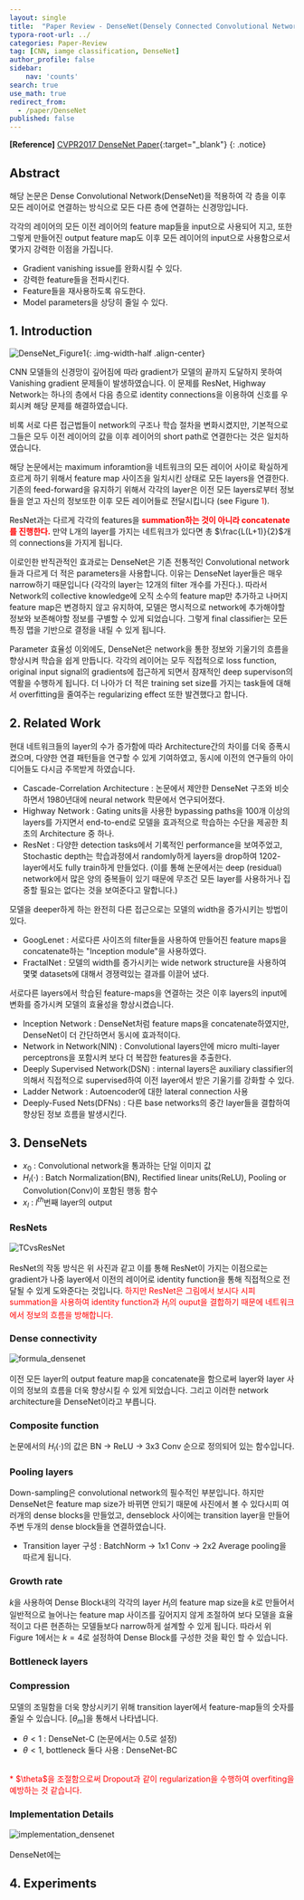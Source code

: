 ```yaml
---
layout: single
title:  "Paper Review - DenseNet(Densely Connected Convolutional Networks)"
typora-root-url: ../
categories: Paper-Review
tag: [CNN, iamge classification, DenseNet]
author_profile: false
sidebar:
    nav: 'counts'
search: true
use_math: true
redirect_from:
  - /paper/DenseNet
published: false
---
```


**[Reference]** [CVPR2017 DenseNet Paper](https://arxiv.org/pdf/1608.06993.pdf){:target="_blank"}
{: .notice}

## Abstract

해당 논문은 Dense Convolutional Network(DenseNet)을 적용하여 각 층을 이후 모든 레이어로 연결하는 방식으로 모든 다른 층에 연결하는 신경망입니다.

각각의 레이어의 모든 이전 레이어의 feature map들을 input으로 사용되어 지고, 또한 그렇게 만들어진 output feature map도 이후 모든 레이어의 input으로 사용함으로서 몇가지 강력한 이점을 가집니다.
 - Gradient vanishing issue를 완화시킬 수 있다.
 - 강력한 feature들을 전파시킨다.
 - Feature들을 재사용하도록 유도한다.
 - Model parameters을 상당히 줄일 수 있다.

## 1. Introduction

![DenseNet_Figure1](/images/2023-12-05-DenseNet/DenseNet_Figure1.png){: .img-width-half .align-center}

CNN 모델들의 신경망이 깊어짐에 따라 gradient가 모델의 끝까지 도달하지 못하여 Vanishing gradient 문제들이 발생하였습니다. 이 문제를 ResNet, Highway Network는 하나의 층에서 다음 층으로 identity connections을 이용하여 신호를 우회시켜 해당 문제를 해결하였습니다.

비록 서로 다른 접근법들이 network의 구조나 학습 절차을 변화시켰지만, 기본적으로 그들은 모두 이전 레이어의 값을 이후 레이어의 short path로 연결한다는 것은 일치하였습니다.

해당 논문에서는 maximum inforamtion을 네트워크의 모든 레이어 사이로 확실하게 흐르게 하기 위해서 feature map 사이즈을 일치시킨 상태로 모든 layers을 연결한다. 기존의 feed-forward을 유지하기 위해서 각각의 layer은 이전 모든 layers로부터 정보들을 얻고 자신의 정보또한 이후 모든 레이어들로 전달시킵니다 (see Figure <span style='color:red'>1</span>).

ResNet과는 다르게 각각의 features을 <span style='color:red'>**summation하는 것이 아니라 concatenate를 진행한다.**</span> 만약 L개의 layer를 가지는 네트워크가 있다면 총 $\frac{L(L+1)}{2}$개의 connections을 가지게 됩니다.

이로인한 반직관적인 효과로는 DenseNet은 기존 전통적인 Convolutional network들과 다르게 더 적은 parameters을 사용합니다. 이유는 DenseNet layer들은 매우 narrow하기 때문입니다 (각각의 layer는 12개의 filter 개수를 가진다.). 따라서 Network의 collective knowledge에 오직 소수의 feature map만 추가하고 나머지 feature map은 변경하지 않고 유지하여, 모델은 명시적으로 network에 추가해야할 정보와 보존해야할 정보를 구별할 수 있게 되었습니다. 그렇게 final classifier는 모든 특징 맵을 기반으로 결정을 내릴 수 있게 됩니다.

Parameter 효율성 이외에도, DenseNet은 network을 통한 정보와 기울기의 흐름을 향상시켜 학습을 쉽게 만듭니다. 각각의 레이어는 모두 직접적으로 loss function, original input signal의 gradients에 접근하게 되면서 잠재적인 deep supervison의 역활을 수행하게 됩니다. 더 나아가 더 적은 training set size를 가지는 task들에 대해서 overfitting을 줄여주는 regularizing effect 또한 발견했다고 합니다.

## 2. Related Work
현대 네트워크들의 layer의 수가 증가함에 따라 Architecture간의 차이를 더욱 증폭시켰으며, 다양한 연결 패턴들을 연구할 수 있게 기여하였고, 동시에 이전의 연구들의 아이디어들도 다시금 주목받게 하였습니다.
 - Cascade-Correlation Architecture : 논문에서 제안한 DenseNet 구조와 비슷하면서 1980년대에 neural network 학문에서 연구되어졌다.
 - Highway Network : Gating units을 사용한 bypassing paths을 100개 이상의 layers를 가지면서 end-to-end로 모델을 효과적으로 학습하는 수단을 제공한 최초의 Architecture 중 하나.
 - ResNet : 다양한 detection tasks에서 기록적인 performance을 보여주었고, Stochastic depth는 학습과정에서 randomly하게 layers을 drop하여 1202-layer에서도 fully train하게 만들었다. (이를 통해 논문에서는 deep (residual) network에서 많은 양의 중복들이 있기 때문에 무조건 모든 layer를 사용하거나 집중할 필요는 없다는 것을 보여준다고 말합니다.)

모델을 deeper하게 하는 완전히 다른 접근으로는 모델의 width을 증가시키는 방법이 있다.

 - GoogLenet : 서로다른 사이즈의 filter들을 사용하여 만들어진 feature maps을 concatenate하는 "Inception module"을 사용하였다.
 - FractalNet : 모델의 width를 증가시키는 wide network structure을 사용하여 몇몇 datasets에 대해서 경쟁력있는 결과를 이끌어 냈다.

서로다른 layers에서 학습된 feature-maps을 연결하는 것은 이후 layers의 input에 변화를 증가시켜 모델의 효율성을 향상시켰습니다.

 - Inception Network : DenseNet처럼 feature maps을 concatenate하였지만, DenseNet이 더 간단하면서 동시에 효과적이다.
 - Network in Network(NIN) : Convolutional layers안에 micro multi-layer perceptrons을 포함시켜 보다 더 복잡한 features을 추출한다.
 - Deeply Supervised Network(DSN) : internal layers은 auxiliary classifier의 의해서 직접적으로 supervised하여 이전 layer에서 받은 기울기를 강화할 수 있다.
 - Ladder Network : Autoencoder에 대한 lateral connection 사용
 - Deeply-Fused Nets(DFNs) : 다른 base networks의 중간 layer들을 결합하여 향상된 정보 흐름을 발생시킨다.

## 3. DenseNets

 - $x_{0}$ : Convolutional network을 통과하는 단일 이미지 값
 - $H_{l}(\cdot)$ : Batch Normalization(BN), Rectified linear units(ReLU), Pooling or Convolution(Conv)이 포함된 행동 함수
 - $x_{l}$ : $l^{th}$번째 layer의 output

### ResNets

![TCvsResNet](/images/2023-12-05-DenseNet/TCvsResNet.jpeg)<br>
<br>
ResNet의 작동 방식은 위 사진과 같고 이를 통해 ResNet이 가지는 이점으로는 gradient가 나중 layer에서 이전의 레이어로 identity function을 통해 직접적으로 전달될 수 있게 도와준다는 것입니다. <span style='color:red'>하지만 ResNet은 그림에서 보시다 시피 summation을 사용하여 identity function과 $H_{l}$의 ouput을 결합하기 때문에 네트워크에서 정보의 흐름을 방해합니다.</span>

### Dense connectivity

![formula_densenet](/images/2023-12-05-DenseNet/formula_densenet.jpeg)<br>
<br>
이전 모든 layer의 output feature map을 concatenate을 함으로써 layer와 layer 사이의 정보의 흐름을 더욱 향상시킬 수 있게 되었습니다. 그리고 이러한 network architecture을 DenseNet이라고 부릅니다.


### Composite function
논문에서의 $H_{l}(\cdot)$의 값은 BN -> ReLU -> 3x3 Conv 순으로 정의되어 있는 함수입니다.

### Pooling layers
Down-sampling은 convolutional network의 필수적인 부분입니다. 하지만 DenseNet은 feature map size가 바뀌면 안되기 때문에 사진에서 볼 수 있다시피 여러개의 dense blocks을 만들었고, denseblock 사이에는 transition layer을 만들어 주변 두개의 dense block들을 연결하였습니다.
 - Transition layer 구성 : BatchNorm -> 1x1 Conv -> 2x2 Average pooling을 따르게 됩니다.

### Growth rate
$k$을 사용하여 Dense Block내의 각각의 layer $H_{l}$의 feature map size을 $k$로 만들어서 일반적으로 늘어나는 feature map 사이즈를 깊어지지 않게 조절하여 보다 모델을 효율적이고 다른 현존하는 모델들보다 narrow하게 설계할 수 있게 됩니다. 따라서 위 Figure 1에서는 $k=4$로 설정하여 Dense Block를 구성한 것을 확인 할 수 있습니다.

### Bottleneck layers


### Compression
모델의 조밀함을 더욱 향상시키기 위해 transition layer에서 feature-map들의 숫자를 줄일 수 있습니다. $[\theta_{m}]$을 통해서 나타냅니다.
 - $\theta<1$ : DenseNet-C (논문에서는 0.5로 설정)
 - $\theta<1$, bottleneck 둘다 사용 : DenseNet-BC

<br>
<span style='color:red'>* $\theta$을 조절함으로써 Dropout과 같이 regularization을 수행하여 overfiting을 예방하는 것 같습니다.</span>

### Implementation Details
![implementation_densenet](/images/2023-12-05-DenseNet/implementation_densenet.png)<br>
<br>
DenseNet에는 

## 4. Experiments